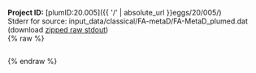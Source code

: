 **Project ID:** [plumID:20.005]({{ '/' | absolute_url }}eggs/20/005/)  
Stderr for source:  input_data/classical/FA-metaD/FA-MetaD_plumed.dat   
(download [zipped raw stdout](FA-MetaD_plumed.dat.plumed.stdout.txt.zip))  
{% raw %}
<pre>
</pre>
{% endraw %}

